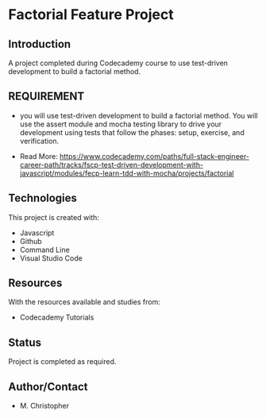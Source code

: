 # Factorial Feature Project
## Introduction
A project completed during Codecademy course to use test-driven development to build a factorial method. 

## REQUIREMENT
*  you will use test-driven development to build a factorial method. You will use the assert module and mocha testing library to drive your development using tests that follow the phases: setup, exercise, and verification.

* Read More:  https://www.codecademy.com/paths/full-stack-engineer-career-path/tracks/fscp-test-driven-development-with-javascript/modules/fecp-learn-tdd-with-mocha/projects/factorial


## Technologies
This project is created with:
* Javascript
* Github
* Command Line
* Visual Studio Code



## Resources
With the resources available and studies from:
* Codecademy Tutorials

## Status
Project is completed as required.

## Author/Contact
* M. Christopher
